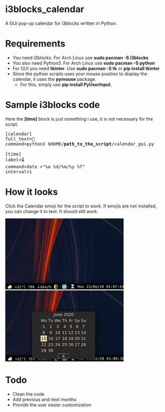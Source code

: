 # i3blocks_calendar
A GUI pop-up calendar for i3blocks written in Python.

# Requirements
* You need i3blocks. For Arch Linux use **sudo pacman -S i3blocks**
* You also need Python3. For Arch Linux use **sudo pacman -S python**
* For GUI you need **tkinter**. Use **sudo pacman -S tk** or **pip install tkinter**
* Since the python scripts uses your mouse position to display the calendar, it uses the **pymouse** package.
  * For this, simply use **pip install PyUserInput**.

# Sample i3blocks code
Here the **[time]** block is just something I use, it is not necessary for the script.
<pre>
[calendar]
full_text=📆
command=python3 $HOME/<b>path_to_the_script</b>/calendar_gui.py

[time]
label=⏳ 
command=date +"%a %d/%m/%y %T"
interval=1
</pre>

# How it looks
Click the Calendar emoji for the script to work. If emojis are not installed, you can change it to text. It should still work.

![initial state](initial_state.png)
![clicked](clicked.png)

# Todo
* Clean the code
* Add previous and next months
* Provide the user easier customization
